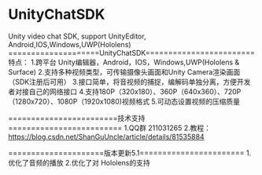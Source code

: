 # UnityChatSDK
Unity video chat SDK, support UnityEditor, Android,IOS,Windows,UWP(Hololens)
====================UnityChatSDK========================
特点：
1.跨平台 Unity编辑器，Android，IOS，Windows,UWP(Hololens & Surface)
2.支持多种视频类型，可传输摄像头画面和Unity Camera渲染画面（SDK注册后可用）
3.接口简单，将音视频的捕捉，编解码单独分离，方便开发者对接自己的网络接口
4.支持180P（320x180）、360P（640x360）、720P（1280x720）、1080P（1920x1080)视频格式
5.可动态设置视频的压缩质量

========================技术支持=========================
1.QQ群 211031265
2.教程：https://blog.csdn.net/ShanGuUncle/article/details/81535884

=====================版本更新5.1=======================
1.优化了音频的播放
2.优化了对 Hololens的支持
